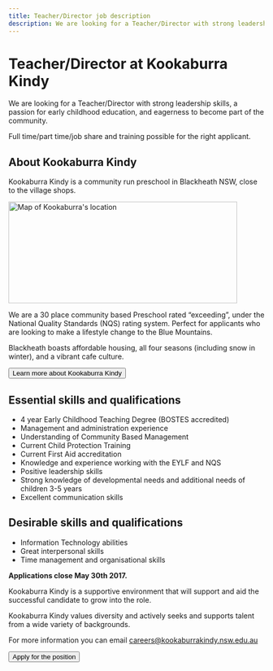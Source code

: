 ```yaml
---
title: Teacher/Director job description
description: We are looking for a Teacher/Director with strong leadership skills, a passion for early childhood education, and eagerness to become part of the community.
---
```


# Teacher/Director at Kookaburra Kindy

We are looking for a Teacher/Director with strong leadership skills, a passion for early childhood education, and eagerness to become part of the community.

Full time/part time/job share and training possible for the right applicant.

## About Kookaburra Kindy

Kookaburra Kindy is a community run preschool in Blackheath NSW, close to the village shops.

<a href="https://www.google.com.au/maps/place/Kookaburra+Kindergarten/@-33.635887,150.287714,15z/data=!4m5!3m4!1s0x0:0x28c65264cedb0a8a!8m2!3d-33.635887!4d150.287714">
  <img alt="Map of Kookaburra's location" class="img-responsive" src="https://maps.googleapis.com/maps/api/staticmap?maptype=roadmap&amp;markers=size%3Amid%7C-33.635887,150.287714&amp;zoom=15&amp;scale=2&amp;size=450x200&amp;key=AIzaSyCjlCwwIjy1tNECNbqCiQC_gqg4cVhZvCQ" width="450" height="200">
</a>

We are a 30 place community based Preschool rated “exceeding”, under the National Quality Standards (NQS) rating system. Perfect for applicants who are looking to make a lifestyle change to the Blue Mountains.

Blackheath boasts affordable housing, all four seasons (including snow in winter), and a vibrant cafe culture.

<a href="https://www.facebook.com/kookaburrakindy/">
  <button class="btn btn-primary">
    <i class="fa fa-fw fa-search" aria-hidden="true"></i>
    Learn more about Kookaburra Kindy
  </button>
</a>

## Essential skills and qualifications

- 4 year Early Childhood Teaching Degree (BOSTES accredited)
- Management and administration experience
- Understanding of Community Based Management
- Current Child Protection Training
- Current First Aid accreditation
- Knowledge and experience working with the EYLF and NQS
- Positive leadership skills
- Strong knowledge of developmental needs and additional needs of children 3-5 years
- Excellent communication skills

## Desirable skills and qualifications

- Information Technology abilities
- Great interpersonal skills
- Time management and organisational skills

**Applications close May 30th 2017.**

Kookaburra Kindy is a supportive environment that will support and aid the successful candidate to grow into the role.

Kookaburra Kindy values diversity and actively seeks and supports talent from a wide variety of backgrounds.

For more information you can email careers@kookaburrakindy.nsw.edu.au

<a href="{{ site.url }}/careers/director/application/">
  <button class="btn btn-primary btn-lg">
    <i class="fa fa-fw fa-bolt" aria-hidden="true"></i>
    Apply for the position
  </button>
</a>
